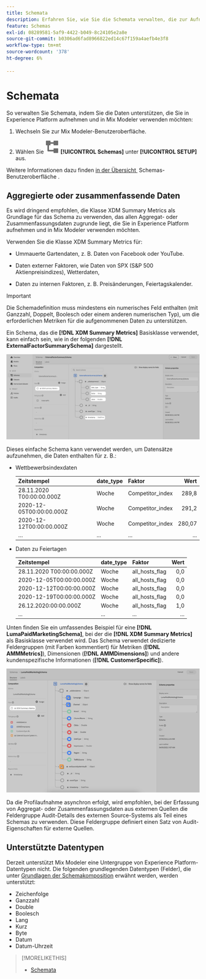 ```yaml
---
title: Schemata
description: Erfahren Sie, wie Sie die Schemata verwalten, die zur Aufnahme von Daten in Mix Modeler erforderlich sind.
feature: Schemas
exl-id: 08289581-5af9-4422-b049-8c24105e2a8e
source-git-commit: b0306ad6fad8966822ed14c67f159a4aefb4e3f8
workflow-type: tm+mt
source-wordcount: '378'
ht-degree: 6%

---
```


# Schemata

So verwalten Sie Schemata, indem Sie die Daten unterstützen, die Sie in Experience Platform aufnehmen und in Mix Modeler verwenden möchten:

1. Wechseln Sie zur Mix Modeler-Benutzeroberfläche.

1. Wählen Sie ![Schemata](/help/assets/icons/Schemas.svg) **[!UICONTROL Schemas]** unter **[!UICONTROL SETUP]** aus.

Weitere Informationen dazu finden [&#x200B; in der Übersicht &#x200B;](https://experienceleague.adobe.com/docs/experience-platform/xdm/ui/overview.html?lang=de) Schemas-Benutzeroberfläche .

## Aggregierte oder zusammenfassende Daten

Es wird dringend empfohlen, die Klasse XDM Summary Metrics als Grundlage für das Schema zu verwenden, das allen Aggregat- oder Zusammenfassungsdaten zugrunde liegt, die Sie in Experience Platform aufnehmen und in Mix Modeler verwenden möchten.

Verwenden Sie die Klasse XDM Summary Metrics für:

- Ummauerte Gartendaten, z. B. Daten von Facebook oder YouTube.

- Daten externer Faktoren, wie Daten von SPX (S&amp;P 500 Aktienpreisindizes), Wetterdaten,

- Daten zu internen Faktoren, z. B. Preisänderungen, Feiertagskalender.

>[!IMPORTANT]
>
>Die Schemadefinition muss mindestens ein numerisches Feld enthalten (mit Ganzzahl, Doppelt, Boolesch oder einem anderen numerischen Typ), um die erforderlichen Metriken für die aufgenommenen Daten zu unterstützen.

Ein Schema, das die **[!DNL XDM Summary Metrics]** Basisklasse verwendet, kann einfach sein, wie in der folgenden **[!DNL ExternalFactorSummarySchema]** dargestellt.

![Schema „Externe Faktoren](/help/assets/external-factors-schema.png)

Dieses einfache Schema kann verwendet werden, um Datensätze aufzunehmen, die Daten enthalten für z. B.:

- Wettbewerbsindexdaten

  | Zeitstempel | date_type | Faktor | Wert |
  |---|---|---|--:|
  | 28.11.2020 T00:00:00.000Z | Woche | Competitor_index | 289,8 |
  | 2020-12-05T00:00:00.000Z | Woche | Competitor_index | 291,2 |
  | 2020-12-12T00:00:00.000Z | Woche | Competitor_index | 280,07 |
  | … | ... | ... | ... |

- Daten zu Feiertagen

  | Zeitstempel | date_type | Faktor | Wert |
  |---|---|---|--:|
  | 28.11.2020 T00:00:00.000Z | Woche | all_hosts_flag | 0,0 |
  | 2020-12-05T00:00:00.000Z | Woche | all_hosts_flag | 0,0 |
  | 2020-12-12T00:00:00.000Z | Woche | all_hosts_flag | 0,0 |
  | 2020-12-19T00:00:00.000Z | Woche | all_hosts_flag | 0,0 |
  | 26.12.2020:00:00.000Z | Woche | all_hosts_flag | 1,0 |
  | ... | ... | ... | ... |


Unten finden Sie ein umfassendes Beispiel für eine **[!DNL LumaPaidMarketingSchema]**, bei der die **[!DNL XDM Summary Metrics]** als Basisklasse verwendet wird. Das Schema verwendet dedizierte Feldergruppen (mit Farben kommentiert) für Metriken (**[!DNL AMMMetrics]**), Dimensionen (**[!DNL AMMDimensions]**) und andere kundenspezifische Informationen (**[!DNL CustomerSpecific]**).

![Zusammenfassungsschema](/help/assets/summary-schema.png)

Da die Profilaufnahme asynchron erfolgt, wird empfohlen, bei der Erfassung von Aggregat- oder Zusammenfassungsdaten aus externen Quellen die Feldergruppe Audit-Details des externen Source-Systems als Teil eines Schemas zu verwenden. Diese Feldergruppe definiert einen Satz von Audit-Eigenschaften für externe Quellen.


## Unterstützte Datentypen

Derzeit unterstützt Mix Modeler eine Untergruppe von Experience Platform-Datentypen nicht. Die folgenden grundlegenden Datentypen (Felder), die unter [Grundlagen der Schemakomposition](https://experienceleague.adobe.com/docs/experience-platform/xdm/schema/composition.html?lang=de#data-type) erwähnt werden, werden unterstützt:

- Zeichenfolge
- Ganzzahl
- Double
- Boolesch
- Lang
- Kurz
- Byte
- Datum
- Datum-Uhrzeit


>[!MORELIKETHIS]
>
>- [Schemata](schemas.md)
